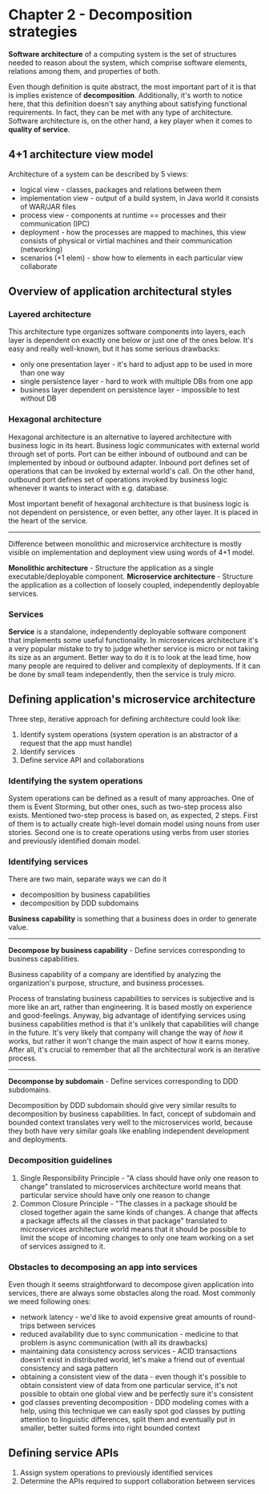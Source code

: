 # Chapter 2 - Decomposition strategies

**Software architecture** of a computing system is the set of structures needed to reason about the system, which comprise software elements, relations among them, and properties of both.

Even though definition is quite abstract, the most important part of it is that is implies existence of **decomposition**. Additionally, it's worth to notice here, that this definition doesn't say anything about satisfying functional requirements. In fact, they can be met with any type of architecture. Software architecture is, on the other hand, a key player when it comes to **quality of service**.

## 4+1 architecture view model

Architecture of a system can be described by 5 views:
- logical view - classes, packages and relations between them
- implementation view - output of a build system, in Java world it consists of WAR/JAR files
- process view - components at runtime == processes and their communication (IPC)
- deployment - how the processes are mapped to machines, this view consists of physical or virtial machines and their communication (networking)
- scenarios (+1 elem) - show how to elements in each particular view collaborate

## Overview of application architectural styles

### Layered architecture

This architecture type organizes software components into layers, each layer is dependent on exactly one below or just one of the ones below. It's easy and really well-known, but it has some serious drawbacks:
- only one presentation layer - it's hard to adjust app to be used in more than one way
- single persistence layer - hard to work with multiple DBs from one app
- business layer dependent on persistence layer - impossible to test without DB

### Hexagonal architecture

Hexagonal architecture is an alternative to layered architecture with business logic in its heart. Business logic communicates with external world through set of ports. Port can be either inbound of outbound and can be implemented by inboud or outbound adapter. Inbound port defines set of operations that can be invoked by external world's call. On the other hand, outbound port defines set of operations invoked by business logic whenever it wants to interact with e.g. database.

Most important benefit of hexagonal architecture is that business logic is not dependent on persistence, or even better, any other layer. It is placed in the heart of the service.

---

Difference between monolithic and microservice architecture is mostly visible on implementation and deployment view using words of 4+1 model.

**Monolithic architecture** - Structure the application as a single executable/deployable component.
**Microservice architecture** - Structure the application as a collection of loosely coupled, independently deployable services.

### Services

**Service** is a standalone, independently deployable software component that implements some useful functionality. In microservices architecture it's a very popular mistake to try to judge whether service is micro or not taking its size as an argument. Better way to do it is to look at the lead time, how many people are required to deliver and complexity of deployments. If it can be done by small team independently, then the service is truly *micro*.

## Defining application's microservice architecture

Three step, iterative approach for defining architecture could look like:
1. Identify system operations (system operation is an abstractor of a request that the app must handle)
2. Identify services
3. Define service API and collaborations

### Identifying the system operations

System operations can be defined as a result of many approaches. One of them is Event Storming, but other ones, such as two-step process also exists. Mentioned two-step process is based on, as expected, 2 steps. First of them is to actually create high-level domain model using nouns from user stories. Second one is to create operations using verbs from user stories and previously identified domain model.

### Identifying services

There are two main, separate ways we can do it
- decomposition by business capabilities
- decomposition by DDD subdomains

**Business capability** is something that a business does in order to generate value.

---

**Decompose by business capability** - Define services corresponding to business capabilities.

Business capability of a company are identified by analyzing the organization's purpose, structure, and business processes.

Process of translating business capabilities to services is subjective and is more like an art, rather than engineering. It is based mostly on experience and good-feelings. Anyway, big advantage of identifying services using business capabilities method is that it's unlikely that capabilities will change in the future. It's very likely that company will change the way of *how* it works, but rather it won't change the main aspect of how it earns money. After all, it's crucial to remember that all the architectural work is an iterative process.

---

**Decomponse by subdomain** - Define services corresponding to DDD subdomains.

Decomposition by DDD subdomain should give very similar results to decomposition by business capabilities. In fact, concept of subdomain and bounded context translates very well to the microservices world, because they both have very similar goals like enabling independent development and deployments.

### Decomposition guidelines

1. Single Responsibility Principle - "A class should have only one reason to change" translated to microservices architecture world means that particular service should have only one reason to change
2. Common Closure Principle - "The classes in a package should be closed together again the same kinds of changes. A change that affects a package affects all the classes in that package" translated to microservices architecture world means that it should be possible to limit the scope of incoming changes to only one team working on a set of services assigned to it. 

### Obstacles to decomposing an app into services

Even though it seems straightforward to decompose given application into services, there are always some obstacles along the road. Most commonly we meed following ones:
- network latency - we'd like to avoid expensive great amounts of round-trips between services
- reduced availability due to sync communication - medicine to that problem is async communication (with all its drawbacks)
- maintaining data consistency across services - ACID transactions doesn't exist in distributed world, let's make a friend out of eventual consistency and saga pattern 
- obtaining a consistent view of the data - even though it's possible to obtain consistent view of data from one particular service, it's not possible to obtain one global view and be perfectly sure it's consistent
- god classes preventing decomposition - DDD modeling comes with a help, using this technique we can easily spot god classes by putting attention to linguistic differences, split them and eventually put in smaller, better suited forms into right bounded context

## Defining service APIs

1. Assign system operations to previously identified services
2. Determine the APIs required to support collaboration between services
